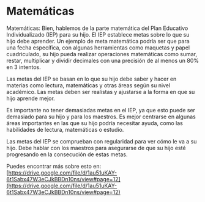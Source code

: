 # Matemáticas
Matemáticas: Bien, hablemos de la parte matemática del Plan Educativo Individualizado (IEP) para su hijo. El IEP establece metas sobre lo que su hijo debe aprender. Un ejemplo de meta matemática podría ser que para una fecha específica, con algunas herramientas como maquetas y papel cuadriculado, su hijo pueda realizar operaciones matemáticas como sumar, restar, multiplicar y dividir decimales con una precisión de al menos un 80% en 3 intentos.

Las metas del IEP se basan en lo que su hijo debe saber y hacer en materias como lectura, matemáticas y otras áreas según su nivel académico. Las metas deben ser realistas y ajustarse a la forma en que su hijo aprende mejor.

Es importante no tener demasiadas metas en el IEP, ya que esto puede ser demasiado para su hijo y para los maestros. Es mejor centrarse en algunas áreas importantes en las que su hijo podría necesitar ayuda, como las habilidades de lectura, matemáticas o estudio.

Las metas del IEP se comprueban con regularidad para ver cómo le va a su hijo. Debe hablar con los maestros para asegurarse de que su hijo esté progresando en la consecución de estas metas.

Puedes encontrar más sobre esto en: [https://drive.google.com/file/d/1au51uKAY-6t1Sabx47W3eCJkBBDn10ns/view#page=12](https://drive.google.com/file/d/1au51uKAY-6t1Sabx47W3eCJkBBDn10ns/view#page=12)
